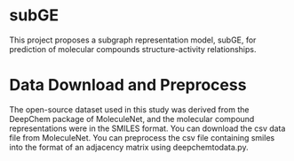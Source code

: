 # subGE
This project proposes a subgraph representation model, subGE, for prediction of molecular compounds structure-activity relationships.

# Data Download and Preprocess
The open-source dataset used in this study was derived from the DeepChem package of MoleculeNet, and the molecular compound representations were in the SMILES format. You can download the csv data file from MoleculeNet. You can preprocess the csv file containing smiles into the format of an adjacency matrix using deepchemtodata.py.
